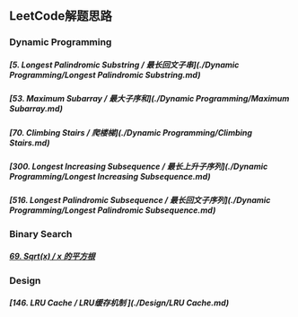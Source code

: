## LeetCode解题思路



### Dynamic Programming

##### [5. Longest Palindromic Substring / 最长回文子串](./Dynamic Programming/Longest Palindromic Substring.md)

##### [53. Maximum Subarray / 最大子序和](./Dynamic Programming/Maximum Subarray.md)

##### [70. Climbing Stairs / 爬楼梯](./Dynamic Programming/Climbing Stairs.md)

##### [300. Longest Increasing Subsequence / 最长上升子序列](./Dynamic Programming/Longest Increasing Subsequence.md)

##### [516. Longest Palindromic Subsequence / 最长回文子序列](./Dynamic Programming/Longest Palindromic Subsequence.md)



### Binary Search

##### [69. Sqrt(x) / x 的平方根]() 



### Design

##### [146. LRU Cache / LRU缓存机制 ](./Design/LRU Cache.md)

